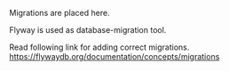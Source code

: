 Migrations are placed here.

Flyway is used as database-migration tool.

Read following link for adding correct migrations.
https://flywaydb.org/documentation/concepts/migrations
